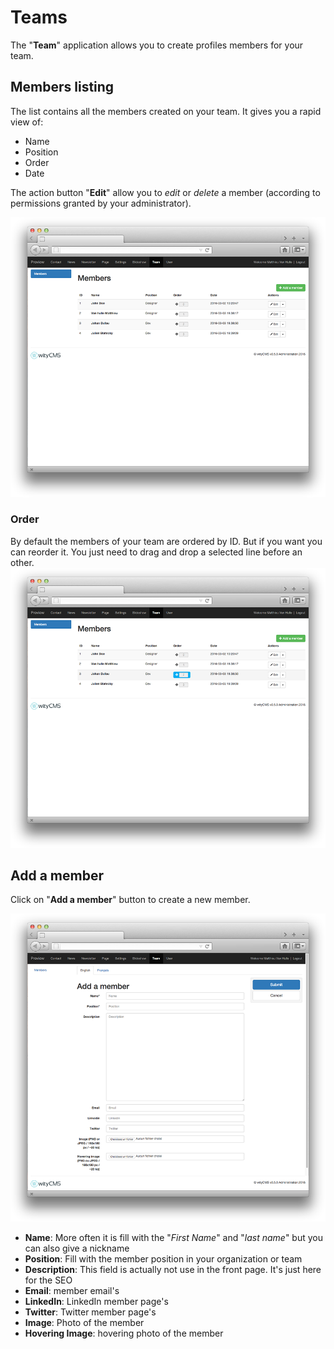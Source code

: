# Teams

The "**Team**" application allows you to create profiles members for your team. 

## Members listing

The list contains all the members created on your team. It gives you a rapid view of: 

* Name
* Position
* Order
* Date

The action button "**Edit**" allow you to *edit* or *delete* a member (according to permissions granted by your administrator).

![](team-01.png)
### Order

By default the members of your team are ordered by ID. But if you want you can reorder it. You just need to drag and drop a selected line before an other.
![](team-03.png)

## Add a member

Click on "**Add a member**" button to create a new member.

![](team-02.png)

* **Name**: More often it is fill with the "*First Name*" and "*last name*" but you can also give a nickname
* **Position**: Fill with the member position in your organization or team
* **Description**: This field is actually not use in the front page. It's just here for the SEO
* **Email**: member email's
* **LinkedIn**: LinkedIn member page's
* **Twitter**: Twitter member page's
* **Image**: Photo of the member
* **Hovering Image**: hovering photo of the member
 

 
